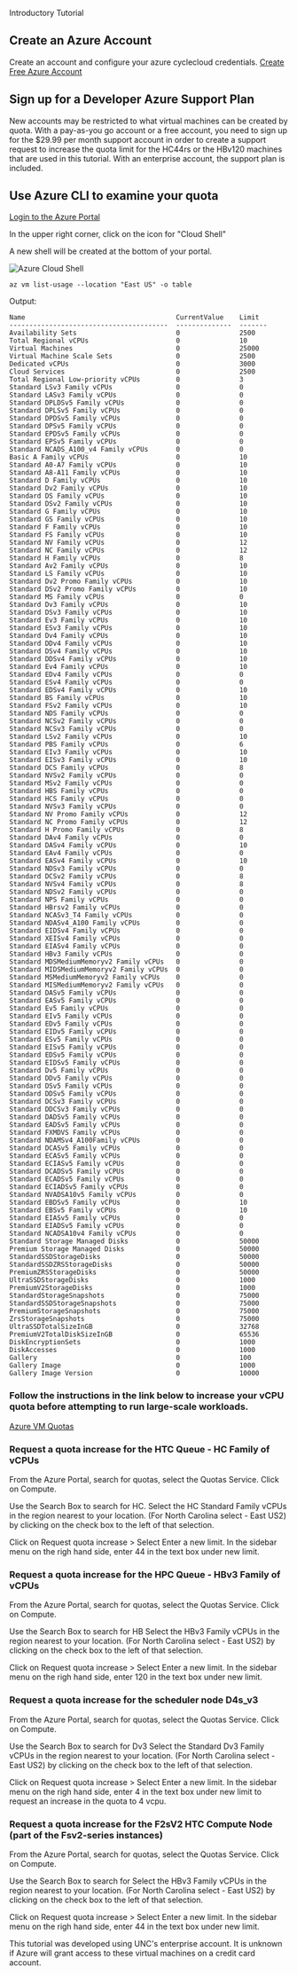 Introductory Tutorial

## Create an Azure Account

Create an account and configure your azure cyclecloud credentials.
<a href="https://azure.microsoft.com/en-us/free/">Create Free Azure Account</a>

## Sign up for a Developer Azure Support Plan

New accounts may be restricted to what virtual machines can be created by quota.
With a pay-as-you go account or a free account, you need to sign up for the $29.99 per month support account in order to create a support request to increase the quota limit for the HC44rs or the HBv120 machines that are used in this tutorial.
With an enterprise account, the support plan is included.


## Use Azure CLI to examine your quota

<a href="https://portal.azure.com/#home">Login to the Azure Portal</a>

In the upper right corner, click on the icon for "Cloud Shell"

A new shell will be created at the bottom of your portal.

![Azure Cloud Shell](../../azure_web_interface_images/Azure_Portal_Cloud_Shell.png)


`az vm list-usage --location "East US" -o table`

Output:

```
Name                                      CurrentValue    Limit
----------------------------------------  --------------  -------
Availability Sets                         0               2500
Total Regional vCPUs                      0               10
Virtual Machines                          0               25000
Virtual Machine Scale Sets                0               2500
Dedicated vCPUs                           0               3000
Cloud Services                            0               2500
Total Regional Low-priority vCPUs         0               3
Standard LSv3 Family vCPUs                0               0
Standard LASv3 Family vCPUs               0               0
Standard DPLDSv5 Family vCPUs             0               0
Standard DPLSv5 Family vCPUs              0               0
Standard DPDSv5 Family vCPUs              0               0
Standard DPSv5 Family vCPUs               0               0
Standard EPDSv5 Family vCPUs              0               0
Standard EPSv5 Family vCPUs               0               0
Standard NCADS_A100_v4 Family vCPUs       0               0
Basic A Family vCPUs                      0               10
Standard A0-A7 Family vCPUs               0               10
Standard A8-A11 Family vCPUs              0               10
Standard D Family vCPUs                   0               10
Standard Dv2 Family vCPUs                 0               10
Standard DS Family vCPUs                  0               10
Standard DSv2 Family vCPUs                0               10
Standard G Family vCPUs                   0               10
Standard GS Family vCPUs                  0               10
Standard F Family vCPUs                   0               10
Standard FS Family vCPUs                  0               10
Standard NV Family vCPUs                  0               12
Standard NC Family vCPUs                  0               12
Standard H Family vCPUs                   0               8
Standard Av2 Family vCPUs                 0               10
Standard LS Family vCPUs                  0               10
Standard Dv2 Promo Family vCPUs           0               10
Standard DSv2 Promo Family vCPUs          0               10
Standard MS Family vCPUs                  0               0
Standard Dv3 Family vCPUs                 0               10
Standard DSv3 Family vCPUs                0               10
Standard Ev3 Family vCPUs                 0               10
Standard ESv3 Family vCPUs                0               10
Standard Dv4 Family vCPUs                 0               10
Standard DDv4 Family vCPUs                0               10
Standard DSv4 Family vCPUs                0               10
Standard DDSv4 Family vCPUs               0               10
Standard Ev4 Family vCPUs                 0               10
Standard EDv4 Family vCPUs                0               0
Standard ESv4 Family vCPUs                0               0
Standard EDSv4 Family vCPUs               0               10
Standard BS Family vCPUs                  0               10
Standard FSv2 Family vCPUs                0               10
Standard NDS Family vCPUs                 0               0
Standard NCSv2 Family vCPUs               0               0
Standard NCSv3 Family vCPUs               0               0
Standard LSv2 Family vCPUs                0               10
Standard PBS Family vCPUs                 0               6
Standard EIv3 Family vCPUs                0               10
Standard EISv3 Family vCPUs               0               10
Standard DCS Family vCPUs                 0               8
Standard NVSv2 Family vCPUs               0               0
Standard MSv2 Family vCPUs                0               0
Standard HBS Family vCPUs                 0               0
Standard HCS Family vCPUs                 0               0
Standard NVSv3 Family vCPUs               0               0
Standard NV Promo Family vCPUs            0               12
Standard NC Promo Family vCPUs            0               12
Standard H Promo Family vCPUs             0               8
Standard DAv4 Family vCPUs                0               0
Standard DASv4 Family vCPUs               0               10
Standard EAv4 Family vCPUs                0               0
Standard EASv4 Family vCPUs               0               10
Standard NDSv3 Family vCPUs               0               0
Standard DCSv2 Family vCPUs               0               8
Standard NVSv4 Family vCPUs               0               8
Standard NDSv2 Family vCPUs               0               0
Standard NPS Family vCPUs                 0               0
Standard HBrsv2 Family vCPUs              0               0
Standard NCASv3_T4 Family vCPUs           0               0
Standard NDASv4_A100 Family vCPUs         0               0
Standard EIDSv4 Family vCPUs              0               0
Standard XEISv4 Family vCPUs              0               0
Standard EIASv4 Family vCPUs              0               0
Standard HBv3 Family vCPUs                0               0
Standard MDSMediumMemoryv2 Family vCPUs   0               0
Standard MIDSMediumMemoryv2 Family vCPUs  0               0
Standard MSMediumMemoryv2 Family vCPUs    0               0
Standard MISMediumMemoryv2 Family vCPUs   0               0
Standard DASv5 Family vCPUs               0               0
Standard EASv5 Family vCPUs               0               0
Standard Ev5 Family vCPUs                 0               0
Standard EIv5 Family vCPUs                0               0
Standard EDv5 Family vCPUs                0               0
Standard EIDv5 Family vCPUs               0               0
Standard ESv5 Family vCPUs                0               0
Standard EISv5 Family vCPUs               0               0
Standard EDSv5 Family vCPUs               0               0
Standard EIDSv5 Family vCPUs              0               0
Standard Dv5 Family vCPUs                 0               0
Standard DDv5 Family vCPUs                0               0
Standard DSv5 Family vCPUs                0               0
Standard DDSv5 Family vCPUs               0               0
Standard DCSv3 Family vCPUs               0               0
Standard DDCSv3 Family vCPUs              0               0
Standard DADSv5 Family vCPUs              0               0
Standard EADSv5 Family vCPUs              0               0
Standard FXMDVS Family vCPUs              0               0
Standard NDAMSv4_A100Family vCPUs         0               0
Standard DCASv5 Family vCPUs              0               0
Standard ECASv5 Family vCPUs              0               0
Standard ECIASv5 Family vCPUs             0               0
Standard DCADSv5 Family vCPUs             0               0
Standard ECADSv5 Family vCPUs             0               0
Standard ECIADSv5 Family vCPUs            0               0
Standard NVADSA10v5 Family vCPUs          0               0
Standard EBDSv5 Family vCPUs              0               10
Standard EBSv5 Family vCPUs               0               10
Standard EIASv5 Family vCPUs              0               0
Standard EIADSv5 Family vCPUs             0               0
Standard NCADSA10v4 Family vCPUs          0               0
Standard Storage Managed Disks            0               50000
Premium Storage Managed Disks             0               50000
StandardSSDStorageDisks                   0               50000
StandardSSDZRSStorageDisks                0               50000
PremiumZRSStorageDisks                    0               50000
UltraSSDStorageDisks                      0               1000
PremiumV2StorageDisks                     0               1000
StandardStorageSnapshots                  0               75000
StandardSSDStorageSnapshots               0               75000
PremiumStorageSnapshots                   0               75000
ZrsStorageSnapshots                       0               75000
UltraSSDTotalSizeInGB                     0               32768
PremiumV2TotalDiskSizeInGB                0               65536
DiskEncryptionSets                        0               1000
DiskAccesses                              0               1000
Gallery                                   0               100
Gallery Image                             0               1000
Gallery Image Version                     0               10000
```

### Follow the instructions in the link below to increase your vCPU quota before attempting to run large-scale workloads.

<a href="https://docs.microsoft.com/en-us/azure/virtual-machines/linux/quotas">Azure VM Quotas</a>

### Request a quota increase for the HTC Queue - HC Family of vCPUs

From the Azure Portal, search for quotas, select the Quotas Service.
Click on Compute.

Use the Search Box to search for HC.
Select the HC Standard Family vCPUs in the region nearest to your location. (For North Carolina select - East US2) by clicking on the check box to the left of that selection.

Click on Request quota increase > Select Enter a new limit.
In the sidebar menu on the righ hand side, enter 44 in the text box under new limit.

### Request a quota increase for the HPC Queue - HBv3 Family of vCPUs

From the Azure Portal, search for quotas, select the Quotas Service.
Click on Compute.

Use the Search Box to search for HB
Select the HBv3 Family vCPUs in the region nearest to your location. (For North Carolina select - East US2) by clicking on the check box to the left of that selection.

Click on Request quota increase > Select Enter a new limit.
In the sidebar menu on the righ hand side, enter 120 in the text box under new limit.

### Request a quota increase for the scheduler node   D4s_v3

From the Azure Portal, search for quotas, select the Quotas Service.
Click on Compute.

Use the Search Box to search for Dv3
Select the Standard Dv3 Family vCPUs in the region nearest to your location. (For North Carolina select - East US2) by clicking on the check box to the left of that selection.

Click on Request quota increase > Select Enter a new limit.
In the sidebar menu on the righ hand side, enter 4 in the text box under new limit to request an increase in the quota to 4 vcpu.


### Request a quota increase for the F2sV2 HTC Compute Node (part of the Fsv2-series instances)


From the Azure Portal, search for quotas, select the Quotas Service.
Click on Compute.

Use the Search Box to search for 
Select the HBv3 Family vCPUs in the region nearest to your location. (For North Carolina select - East US2) by clicking on the check box to the left of that selection.


Click on Request quota increase > Select Enter a new limit.
In the sidebar menu on the righ hand side, enter 44 in the text box under new limit.


This tutorial was developed using UNC's enterprise account.  It is unknown if Azure will grant access to these virtual machines on a credit card account.

